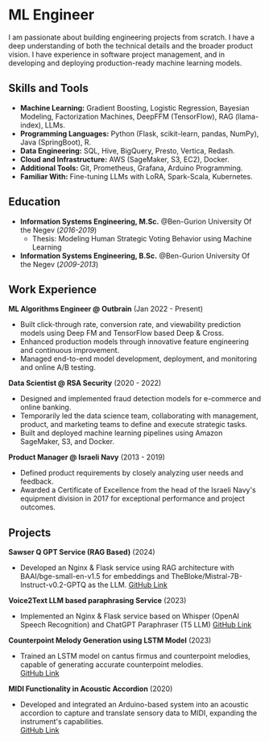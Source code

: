 # ML Engineer
I am passionate about building engineering projects from scratch. I have a deep understanding of both the technical details and the broader product vision. I have experience in software project management, and in developing and deploying production-ready machine learning models.

## Skills and Tools
- **Machine Learning:** Gradient Boosting, Logistic Regression, Bayesian Modeling, Factorization Machines, DeepFFM (TensorFlow), RAG (llama-index), LLMs.
- **Programming Languages:** Python (Flask, scikit-learn, pandas, NumPy), Java (SpringBoot), R.
- **Data Engineering:** SQL, Hive, BigQuery, Presto, Vertica, Redash.
- **Cloud and Infrastructure:** AWS (SageMaker, S3, EC2), Docker.
- **Additional Tools:** Git, Prometheus, Grafana, Arduino Programming.
- **Familiar With:** Fine-tuning LLMs with LoRA, Spark-Scala, Kubernetes.

## Education
- **Information Systems Engineering, M.Sc.** @Ben-Gurion University Of the Negev (_2016-2019_)
    - Thesis: Modeling Human Strategic Voting Behavior using Machine Learning
- **Information Systems Engineering, B.Sc.** @Ben-Gurion University Of the Negev (_2009-2013_)

## Work Experience
**ML Algorithms Engineer @ Outbrain** (Jan 2022 - Present)
- Built click-through rate, conversion rate, and viewability prediction models using Deep FM and TensorFlow based Deep & Cross.
- Enhanced production models through innovative feature engineering and continuous improvement.
- Managed end-to-end model development, deployment, and monitoring and online A/B testing.

**Data Scientist @ RSA Security** (2020 - 2022)
- Designed and implemented fraud detection models for e-commerce and online banking.
- Temporarily led the data science team, collaborating with management, product, and marketing teams to define and execute strategic tasks.
- Built and deployed machine learning pipelines using Amazon SageMaker, S3, and Docker.

**Product Manager @ Israeli Navy** (2013 - 2019)
- Defined product requirements by closely analyzing user needs and feedback.
- Awarded a Certificate of Excellence from the head of the Israeli Navy's equipment division in 2017 for exceptional performance and project outcomes.

## Projects
**Sawser Q GPT Service (RAG Based)** (2024)  
- Developed an Nginx & Flask service using RAG architecture with BAAI/bge-small-en-v1.5 for embeddings and TheBloke/Mistral-7B-Instruct-v0.2-GPTQ as the LLM. 
  [GitHub Link](https://github.com/AdamLauz/sawserQGPT)

**Voice2Text LLM based paraphrasing Service** (2023)  
- Implemented an Nginx & Flask service based on Whisper (OpenAI Speech Recognition) and ChatGPT Paraphraser (T5 LLM)
  [GitHub Link](https://github.com/AdamLauz/voice2text-service)

**Counterpoint Melody Generation using LSTM Model** (2023)  
- Trained an LSTM model on cantus firmus and counterpoint melodies, capable of generating accurate counterpoint melodies.  
  [GitHub Link](https://github.com/AdamLauz/counterpoint-generator-lstm)

**MIDI Functionality in Acoustic Accordion** (2020)  
- Developed and integrated an Arduino-based system into an acoustic accordion to capture and translate sensory data to MIDI, expanding the instrument's capabilities.  
  [GitHub Link](https://github.com/AdamLauz/midi-accordion-arduino)

